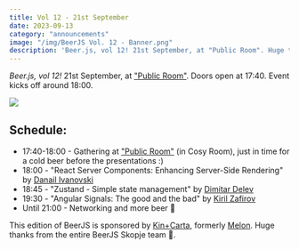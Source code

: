 ```yaml
---
title: Vol 12 - 21st September
date: 2023-09-13
category: "announcements"
image: "/img/BeerJS Vol. 12 - Banner.png"
description: 'Beer.js, vol 12! 21st September, at "Public Room". Huge thanks to Kin+Carta for the support!'
---
```


_Beer.js, vol 12!_ 21st September, at ["Public Room"](https://www.facebook.com/publicroomskopje/). Doors open at 17:40.
Event kicks off around 18:00.

<img src="/img/BeerJS Vol. 12 - Banner.png" />

## Schedule:

- 17:40-18:00 - Gathering at ["Public Room"](https://www.facebook.com/publicroomskopje/) (in Cosy Room), just in time
  for a cold beer before the presentations :)
- 18:00 - "React Server Components: Enhancing Server-Side Rendering" by
  [Danail Ivanovski](https://www.linkedin.com/in/danailivanovski/)
- 18:45 - "Zustand - Simple state management" by [Dimitar Delev](https://www.linkedin.com/in/dimitar-delev-646258aa/)
- 19:30 - "Angular Signals: The good and the bad" by [Kiril Zafirov](https://www.linkedin.com/in/kiril-z/)
- Until 21:00 - Networking and more beer 🍻

This edition of BeerJS is sponsored by [Kin+Carta](https://www.kinandcarta.com/en/), formerly
[Melon](https://melontech.com). Huge thanks from the entire BeerJS Skopje team 🍻.
